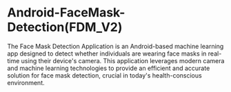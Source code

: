 # Android-FaceMask-Detection(FDM_V2)
 The Face Mask Detection Application is an Android-based machine learning app designed to detect whether individuals are wearing face masks in real-time using their device's camera. This application leverages modern camera and machine learning technologies to provide an efficient and accurate solution for face mask detection, crucial in today's health-conscious environment.
